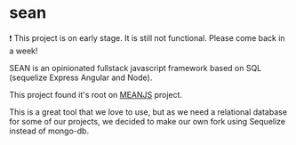 sean
====

:exclamation: This project is on early stage. It is still not functional. Please come back in a week!

SEAN is an opinionated fullstack javascript framework based on SQL (sequelize Express Angular and Node).

This project  found it's root on [MEANJS](http://meanjs.org) project.

This is a great tool that we love to use, but as we need a relational database for some of our projects, we decided to make our own fork using Sequelize instead of mongo-db.

